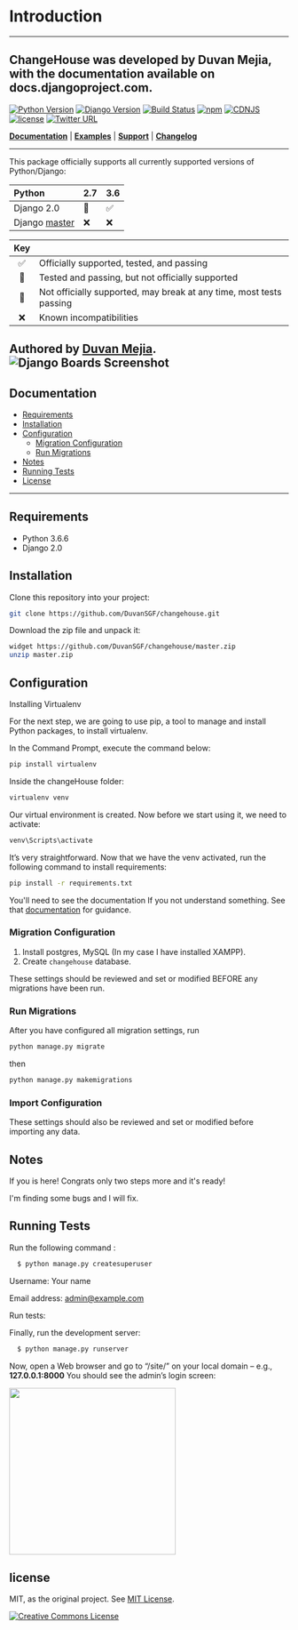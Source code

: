 # Introduction
----
ChangeHouse was developed by Duvan Mejia, with the documentation available on docs.djangoproject.com.
---
[![Python Version](https://img.shields.io/badge/python-3.6-brightgreen.svg)](https://python.org)
[![Django Version](https://img.shields.io/badge/django-2.0-brightgreen.svg)](https://djangoproject.com)
[![Build Status](https://travis-ci.org/FineUploader/fine-uploader.svg?branch=master)](https://github.com/DuvanSGF/changehouse)
[![npm](https://img.shields.io/npm/v/fine-uploader.svg)](https://docs.npmjs.com/getting-started/what-is-npm)
[![CDNJS](https://img.shields.io/cdnjs/v/file-uploader.svg)](https://cdnjs.com/libraries/file-uploader)
[![license](https://img.shields.io/badge/license-MIT-brightgreen.svg)](https://github.com/DuvanSGF/changehouse/blob/master/LICENSE.TXT)
[![Twitter URL](https://img.shields.io/twitter/url/https/twitter.com/Duvancortes_mc.svg?style=social&label=Follow%20%40Duvancortes_mc)](https://twitter.com/Duvancortes_mc)

[**Documentation**](#documentation) |
[**Examples**](#running-tests) |
[**Support**](../../issues) |
[**Changelog**](../../releases)

---

This package officially supports all currently supported versions of Python/Django:

|      Python   | 2.7 | 3.6 |
| :------------ | --- | --- |
| Django 2.0    |  :large_blue_circle:| :white_check_mark: |
| Django [master](https://github.com/django/django/archive/master.tar.gz) | :x: | :x: | :x: | :x: | :x: |

| Key |                                                                     |
| :-: | :------------------------------------------------------------------ |
| :white_check_mark: | Officially supported, tested, and passing                           |
| :large_blue_circle: | Tested and passing, but not officially supported                    |
| :white_square_button: | Not officially supported, may break at any time, most tests passing |
| :x: | Known incompatibilities                                             |

Authored by [Duvan Mejia](https://stackoverflow.com/users/9872532/duvan-sgf?tab=profile).
![Django Boards Screenshot](https://pbs.twimg.com/media/DuqxoENWkAAj_G8.jpg:large)
----
## Documentation

* [Requirements](#requirements)
* [Installation](#installation)
* [Configuration](#configuration)
  * [Migration Configuration](#migrations-configuration)
  * [Run Migrations](#run-migrations)
* [Notes](#notes)
* [Running Tests](#running-tests)
* [License](#license)

----

## Requirements
* Python 3.6.6
* Django 2.0



## Installation

Clone this repository into your project:

```bash
git clone https://github.com/DuvanSGF/changehouse.git
```

Download the zip file and unpack it:

```bash
widget https://github.com/DuvanSGF/changehouse/master.zip
unzip master.zip
```


## Configuration

Installing Virtualenv

For the next step, we are going to use pip, a tool to manage and install Python packages, to install virtualenv.

In the Command Prompt, execute the command below:

```bash
pip install virtualenv
```
Inside the changeHouse folder:

```bash
virtualenv venv
```

Our virtual environment is created. Now before we start using it, we need to activate:

```bash
venv\Scripts\activate
```

It’s very straightforward. Now that we have the venv activated, run the following command to install requirements:

```bash
pip install -r requirements.txt
```
You'll need to see the documentation If you not understand something. See that [documentation](https://docs.djangoproject.com/en/2.0/) for guidance.


### Migration Configuration

1. Install postgres, MySQL (In my case I have installed XAMPP).
2. Create `changehouse` database.

These settings should be reviewed and set or modified BEFORE any migrations have been run.

### Run Migrations

After you have configured all migration settings, run

```bash
python manage.py migrate
```
then

```bash
python manage.py makemigrations
```



### Import Configuration

These settings should also be reviewed and set or modified before importing any data.



## Notes

If you is here! Congrats only two steps more and it's ready!

I'm finding some bugs and I will fix.


## Running Tests

Run the following command :

```bash
  $ python manage.py createsuperuser
```
Username: Your name

Email address: admin@example.com

Run tests:

Finally, run the development server:

```bash
  $ python manage.py runserver
```

Now, open a Web browser and go to “/site/” on your local domain – e.g., **127.0.0.1:8000** You should see the admin’s login screen:

 <img src="https://raw.githubusercontent.com/RamEduard/admin-lte-express/master/public/readme/login.png" width="300">


## license

MIT, as the original project. See [MIT License](https://github.com/DuvanSGF/changehouse/blob/master/LICENSE.TXT).

[![Creative Commons License](https://i.creativecommons.org/l/by-nc-sa/3.0/88x31.png)](http://creativecommons.org/licenses/by-nc-sa/3.0/)
